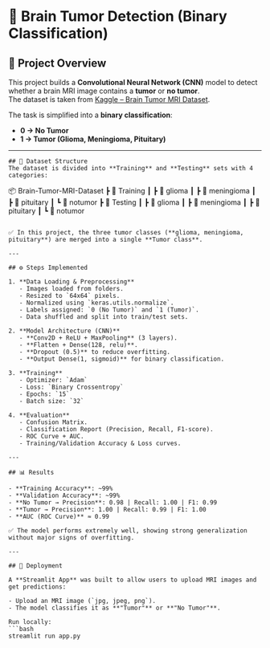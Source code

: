 # 🧠 Brain Tumor Detection (Binary Classification)

## 📌 Project Overview  
This project builds a **Convolutional Neural Network (CNN)** model to detect whether a brain MRI image contains a **tumor** or **no tumor**.  
The dataset is taken from [Kaggle – Brain Tumor MRI Dataset](https://www.kaggle.com/datasets/masoudnickparvar/brain-tumor-mri-dataset).  

The task is simplified into a **binary classification**:  
- **0 → No Tumor**  
- **1 → Tumor (Glioma, Meningioma, Pituitary)**  

---
```
## 📂 Dataset Structure  
The dataset is divided into **Training** and **Testing** sets with 4 categories:  
```
📦 Brain-Tumor-MRI-Dataset
 ┣ 📂 Training
 ┃ ┣ 📂 glioma
 ┃ ┣ 📂 meningioma
 ┃ ┣ 📂 pituitary
 ┃ ┗ 📂 notumor
 ┣ 📂 Testing
 ┃ ┣ 📂 glioma
 ┃ ┣ 📂 meningioma
 ┃ ┣ 📂 pituitary
 ┃ ┗ 📂 notumor
```

✅ In this project, the three tumor classes (**glioma, meningioma, pituitary**) are merged into a single **Tumor class**.

---

## ⚙️ Steps Implemented  

1. **Data Loading & Preprocessing**  
   - Images loaded from folders.  
   - Resized to `64x64` pixels.  
   - Normalized using `keras.utils.normalize`.  
   - Labels assigned: `0 (No Tumor)` and `1 (Tumor)`.  
   - Data shuffled and split into train/test sets.  

2. **Model Architecture (CNN)**  
   - **Conv2D + ReLU + MaxPooling** (3 layers).  
   - **Flatten + Dense(128, relu)**.  
   - **Dropout (0.5)** to reduce overfitting.  
   - **Output Dense(1, sigmoid)** for binary classification.  

3. **Training**  
   - Optimizer: `Adam`  
   - Loss: `Binary Crossentropy`  
   - Epochs: `15`  
   - Batch size: `32`  

4. **Evaluation**  
   - Confusion Matrix.  
   - Classification Report (Precision, Recall, F1-score).  
   - ROC Curve + AUC.  
   - Training/Validation Accuracy & Loss curves.  

---

## 📊 Results  

- **Training Accuracy**: ~99%  
- **Validation Accuracy**: ~99%  
- **No Tumor → Precision**: 0.98 | Recall: 1.00 | F1: 0.99
- **Tumor → Precision**: 1.00 | Recall: 0.99 | F1: 1.00
- **AUC (ROC Curve)** ≈ 0.99  

✅ The model performs extremely well, showing strong generalization without major signs of overfitting.  

---

## 🚀 Deployment  

A **Streamlit App** was built to allow users to upload MRI images and get predictions:  

- Upload an MRI image (`jpg, jpeg, png`).  
- The model classifies it as **"Tumor"** or **"No Tumor"**.  

Run locally:  
```bash
streamlit run app.py

